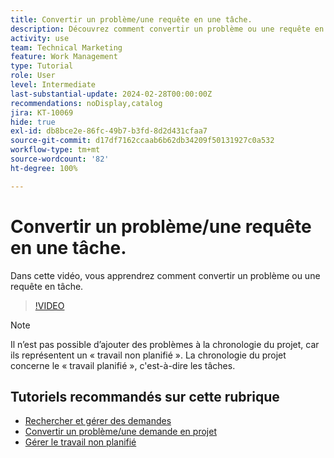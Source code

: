 ```yaml
---
title: Convertir un problème/une requête en une tâche.
description: Découvrez comment convertir un problème ou une requête en tâche.
activity: use
team: Technical Marketing
feature: Work Management
type: Tutorial
role: User
level: Intermediate
last-substantial-update: 2024-02-28T00:00:00Z
recommendations: noDisplay,catalog
jira: KT-10069
hide: true
exl-id: db8bce2e-86fc-49b7-b3fd-8d2d431cfaa7
source-git-commit: d17df7162ccaab6b62db34209f50131927c0a532
workflow-type: tm+mt
source-wordcount: '82'
ht-degree: 100%

---
```


# Convertir un problème/une requête en une tâche.

Dans cette vidéo, vous apprendrez comment convertir un problème ou une requête en tâche.

>[!VIDEO](https://video.tv.adobe.com/v/3427605/?quality=12&learn=on&enablevpops)

>[!NOTE]
>
>Il n’est pas possible d’ajouter des problèmes à la chronologie du projet, car ils représentent un « travail non planifié ». La chronologie du projet concerne le « travail planifié », c&#39;est-à-dire les tâches.

## Tutoriels recommandés sur cette rubrique

* [Rechercher et gérer des demandes](/help/manage-work/issues-requests/find-requests.md)
* [Convertir un problème/une demande en projet](/help/manage-work/issues-requests/create-a-project-from-a-request.md)
* [Gérer le travail non planifié](/help/manage-work/issues-requests/handle-unplanned-work.md)
